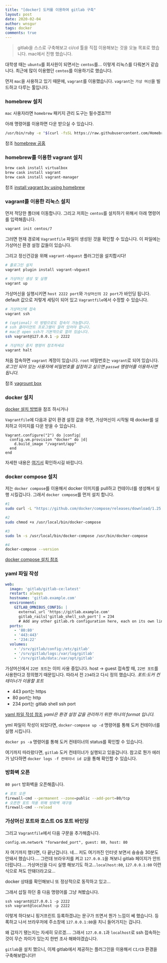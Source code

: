 ```yaml
---
title: "[docker] 도커를 이용하여 gitlab 구축"
layout: post
date: 2020-02-04
author: wnsgur
tags: docker
comments: true
---
```


> gitlab을 스스로 구축해보고 ci/cd 툴을 직접 이용해보는 것을 오늘 목표로 했습니다.
> mac에서 진행 했습니다.

대학생 때는 `ubuntu`를 회사원이 되면서는 `centos`를... 이렇게 리눅스를 다뤄본거 같습니다.
최근에 많이 이용했던 `centos`를 이용하기로 했습니다.

먼저 `mac`을 사용하고 있기 때문에, `vagrant`를 이용했습니다. `vagrant`는 `가상 머신`을 빌드하고 다루는 툴입니다.

### homebrew 설치
`mac` 사용자라면 `homebrew` 패키지 관리 도구는 필수겠죠?!!!

아래 명령어를 이용하면  다운 받으실 수 있습니다.
```bash
/usr/bin/ruby -e "$(curl -fsSL https://raw.githubusercontent.com/Homebrew/install/master/install)"
```
참조 [homebrew 공홈](https://brew.sh/index_ko)

### homebrew를 이용한 vagrant 설치
```bash
brew cask install virtualbox
brew cask install vagrant
brew cask install vagrant-manager
```
참조 [install vagrant by using homebrew](https://sourabhbajaj.com/mac-setup/Vagrant/README.html)

### vagrant를 이용한 리눅스 설치
먼저 적당한 폴더에 이동합니다.
그리고 저희는 `centos`를 설치하기 위해서 아래 명령어를 입력해줍니다.

```bash
vagrant init centos/7
```

그러면 현재 경로에 `Vagrantfile` 파일이 생성된 것을 확인할 수 있습니다.
이 파일에는 가상머신 환경 설정 값들이 있습니다.

그리고 정신건강을 위해 `vagrant-vbguest` 플러그인을 설치합시다! 

```bash
# 플로그인 설치
vagrant plugin install vagrant-vbguest

# 가상머신 생성 및 실행
vagrant up
```
가상머신을 실행시키면 `host 2222 port`와 `가상머신의 22 port`가 바인딩 됩니다. default 값으로 저렇게 세팅이 되어 있고 `Vagrantfile`에서 수정할 수 있습니다.

```bash
# 가상머신에 접속
vagrant ssh

# (optional) 이 방법으로도 접속이 가능합니다.
# ssh 클라이언트 프로그램이 깔려 있어야 합니다. 
# mac은 open ssh가 기본적으로 깔려 있습니다.
ssh vagrant@127.0.0.1 -p 2222

# 가상머신 중지 명령어 참조하세요
vagrant halt
```

처음 접속하면 `vagrant` 계정이 있습니다. `root` 비밀번호는 `vagrant`로 되어 있습니다.
*로그인 되어 있는 사용자에 비밀번호를 설정하고 싶으면 `passwd` 명령어를 이용하시면 됩니다.*

참조
[vagrount box](https://app.vagrantup.com/centos/boxes/7)


### docker 설치
[docker 설치 방법](https://wnsgur.dev/2020/02/02/docker-install-docker-on-centos.html)을 참조 하시거나

`Vagrantfile`에 다음과 같이 환경 설정 값을 주면, 가상머신이 시작될 때 docker를 설치하고 이미지를 다운 받을 수 있습니다.

```vagrant
Vagrant.configure("2") do |config|
  config.vm.provision "docker" do |d|
    d.build_image "/vagrant/app"
  end
end
```

자세한 내용은 [여기서](https://www.vagrantup.com/docs/provisioning/docker.html) 확인하시길 바랍니다.

### docker compose 설치
저는 `docker compose`를 이용해서 docker 이미지를 pull하고 컨테이너를 생성해서 실행 시킬겁니다. 그래서 `docker compose`를 먼저 설치 합니다.

```bash
#1
sudo curl -L "https://github.com/docker/compose/releases/download/1.25.3/docker-compose-$(uname -s)-$(uname -m)" -o /usr/local/bin/docker-compose

#2
sudo chmod +x /usr/local/bin/docker-compose

#3
sudo ln -s /usr/local/bin/docker-compose /usr/bin/docker-compose

#4
docker-compose --version
```
[docker compose 설치 참조](https://docs.docker.com/compose/install/)

### yaml 파일 작성
```yaml
web:
  image: 'gitlab/gitlab-ce:latest'
  restart: always
  hostname: 'gitlab.example.com'
  environment:
    GITLAB_OMNIBUS_CONFIG: |
      external_url 'https://gitlab.example.com'
      gitlab_rails['gitlab_shell_ssh_port'] = 234
      # Add any other gitlab.rb configuration here, each on its own line
  ports:
    - '80:80'
    - '443:443'
    - '234:22'
  volumes:
    - '/srv/gitlab/config:/etc/gitlab'
    - '/srv/gitlab/logs:/var/log/gitlab'
    - '/srv/gitlab/data:/var/opt/gitlab'
```

가상머신에서 `22번 포트`는 이미 사용 중입니다. host -> guest 접속할 때, `22번 포트`를 사용한다고 정의했기 때문입니다. 따라서 전 `234`라고 다시 정의 했습니다.
*포트:도커 컨테이너가 이용할 포트*
- 443 port는 https
- 80  port는 http
- 234 port는 gitlab shell ssh port

[yaml 파일 작성 참조](https://docs.gitlab.com/omnibus/docker/)
*yaml은 환경 설정 값을 관리하기 위한 하나의 format 입니다.*

yml 파일이 작성이 되었다면, `docker-compose up -d` 명령어를 통해 도커 컨테이너를 실행 시킵니다.

`docker ps -a` 명령어를 통해 도커 컨테이너의 status를 확인할 수 있습니다.

여기까지 따라왔다면, `gitlab` 도커 컨테이너가 실행되고 있을겁니다.
참고로 뭔가 에러가 났다하면 `docker logs -f 컨테이너 id 값`을 통해 확인할 수 있습니다.

### 방화벽 오픈
`80 port` 방화벽을 오픈해줍니다.

```bash
# 포트 오픈
firewall-cmd --permanent --zone=public --add-port=80/tcp
# 오픈한 포트 적용 위해 방화벽 재구동
firewall-cmd --reload
```

### 가상머신 포트와 호스트 OS 포트 바인딩
그리고 `Vagrantfile`에서 다음 구문을 추가해줍니다.
```Vagrantfile
config.vm.network "forwarded_port", guest: 80, host: 80
```

자 여기까지 했다면, 다 끝난겁니다. 
네... 저도 여기까진 인터넷 보면서 슝슝슝 30분도 안돼서 했습니다....
그런데 브라우저를 켜고 `127.0.0.1`을 쳐보니 gitlab 페이지가 안뜨더랍니다.... 가상머신을 다시 실행 해보기도 하고...`localhost:80`, `127.0.0.1:80` 이런식으로 쳐도 안돼더라고요...

docker 상태를 확인해보니 또 정상적으로 동작하고 있고... 

그래서 삽질 하던 중 다음 명령어를 그냥 쳐봤습니다.
```
ssh vagrant@127.0.0.1 -p 2222
ssh vagrant@localhost -p 2222
```
이렇게 하다보니 핑거프린트 등록하겠냐는 문구가 뜨면서 뭔가 느낌이 쎄 했습니다.
등록하고 나서 브라우저에 주소창에 `127.0.0.1:80`을 치니 들어가지는 겁니다.

왜 갑자기 됐는지는 자세히 모르겠.... 그래서 `127.0.0.1`과 `localhost`로 ssh 접속하는 것이 무슨 차이가 있는지 한번 조사 해봐야겠습니다.

`gitlab`을 설치 했으니, 이제 gitlab에서 제공하는 플러그인을 이용해서 `CI/CD` 환경을 구축해보렵니다!!
